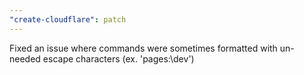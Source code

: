 ```yaml
---
"create-cloudflare": patch
---
```


Fixed an issue where commands were sometimes formatted with un-needed escape characters (ex. 'pages:\dev')
